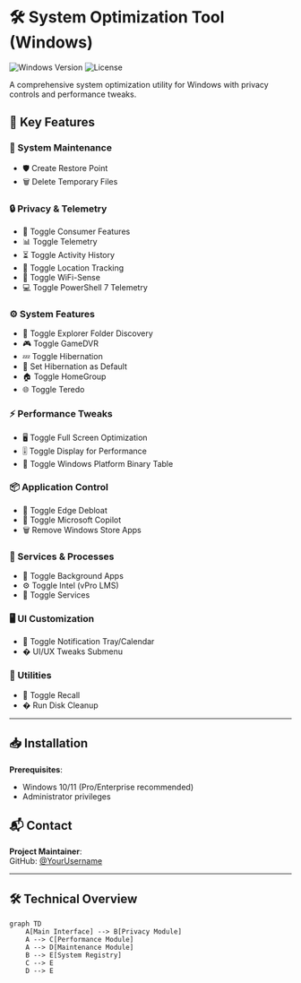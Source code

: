# 🛠️ System Optimization Tool (Windows)

![Windows Version](https://img.shields.io/badge/Windows-10/11+-blue)
![License](https://img.shields.io/badge/License-MIT-orange)

A comprehensive system optimization utility for Windows with privacy controls and performance tweaks.

## 🌟 Key Features

### 📁 System Maintenance
- 🛡️ Create Restore Point  
- 🗑️ Delete Temporary Files  

### 🔒 Privacy & Telemetry
- 🚫 Toggle Consumer Features  
- 📊 Toggle Telemetry  
- ⏳ Toggle Activity History  
- 📍 Toggle Location Tracking  
- 📶 Toggle WiFi-Sense  
- 💻 Toggle PowerShell 7 Telemetry  

### ⚙️ System Features
- 📂 Toggle Explorer Folder Discovery  
- 🎮 Toggle GameDVR  
- 💤 Toggle Hibernation  
- 🔋 Set Hibernation as Default  
- 🏠 Toggle HomeGroup  
- 🌐 Toggle Teredo  

### ⚡ Performance Tweaks
- 🖥️ Toggle Full Screen Optimization  
- 🎚️ Toggle Display for Performance  
- 🔐 Toggle Windows Platform Binary Table  

### 📦 Application Control
- 🚮 Toggle Edge Debloat  
- 🤖 Toggle Microsoft Copilot  
- 🗑️ Remove Windows Store Apps  

### 🔧 Services & Processes
- 📱 Toggle Background Apps  
- ⚙️ Toggle Intel (vPro LMS)  
- 🔄 Toggle Services  

### 🖥️ UI Customization
- 📅 Toggle Notification Tray/Calendar  
- � UI/UX Tweaks Submenu  

### 🧰 Utilities
- 🔄 Toggle Recall  
- � Run Disk Cleanup  

---

## 📥 Installation  
**Prerequisites**:  
- Windows 10/11 (Pro/Enterprise recommended)  
- Administrator privileges  

## 📬 Contact  
**Project Maintainer**:  
GitHub: [@YourUsername](https://github.com/STYEBO)  

---

## 🛠️ Technical Overview  

```mermaid
graph TD
    A[Main Interface] --> B[Privacy Module]
    A --> C[Performance Module]
    A --> D[Maintenance Module]
    B --> E[System Registry]
    C --> E
    D --> E
